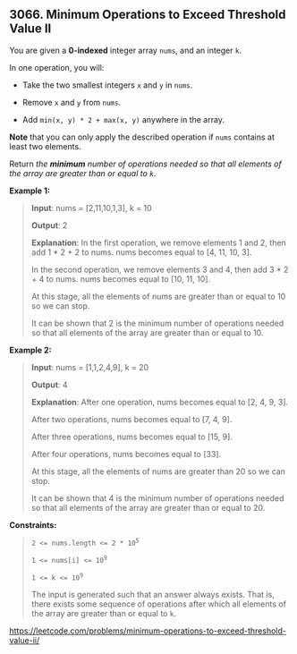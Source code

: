## 3066. Minimum Operations to Exceed Threshold Value II

You are given a **0-indexed** integer array `nums`, and an integer `k`.

In one operation, you will:

- Take the two smallest integers `x` and `y` in `nums`.

- Remove `x` and `y` from `nums`.

- Add `min(x, y) * 2 + max(x, y)` anywhere in the array.

**Note** that you can only apply the described operation if `nums` contains at least two elements.

Return _the **minimum** number of operations needed so that all elements of the array are greater than or equal to `k`_.

**Example 1:**
>
>**Input**: nums = [2,11,10,1,3], k = 10
>
>**Output**: 2
>
>**Explanation**: In the first operation, we remove elements 1 and 2, then add 1 * 2 + 2 to nums. nums becomes equal to [4, 11, 10, 3].
>
>In the second operation, we remove elements 3 and 4, then add 3 * 2 + 4 to nums. nums becomes equal to [10, 11, 10].
>
>At this stage, all the elements of nums are greater than or equal to 10 so we can stop.
>
>It can be shown that 2 is the minimum number of operations needed so that all elements of the array are greater than or equal to 10.

**Example 2:**
>
>**Input**: nums = [1,1,2,4,9], k = 20
>
>**Output**: 4
>
>**Explanation**: After one operation, nums becomes equal to [2, 4, 9, 3].
>
>After two operations, nums becomes equal to [7, 4, 9].
>
>After three operations, nums becomes equal to [15, 9].
>
>After four operations, nums becomes equal to [33].
>
>At this stage, all the elements of nums are greater than 20 so we can stop.
>
>It can be shown that 4 is the minimum number of operations needed so that all elements of the array are greater than or equal to 20.

**Constraints:**
>
><code>2 <= nums.length <= 2 * 10<sup>5</sup></code>
>
><code>1 <= nums[i] <= 10<sup>9</sup></code>
>
><code>1 <= k <= 10<sup>9</sup></code>
>
>The input is generated such that an answer always exists. That is, there exists some sequence of operations after which all elements of the array are greater than or equal to `k`.

https://leetcode.com/problems/minimum-operations-to-exceed-threshold-value-ii/
